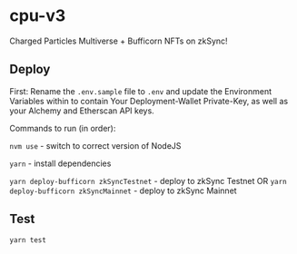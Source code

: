 # cpu-v3
Charged Particles Multiverse + Bufficorn NFTs on zkSync!

## Deploy

First: Rename the `.env.sample` file to `.env` and update the Environment Variables within to contain Your Deployment-Wallet Private-Key, as well as your Alchemy and Etherscan API keys.

Commands to run (in order):

`nvm use` - switch to correct version of NodeJS

`yarn` - install dependencies

`yarn deploy-bufficorn zkSyncTestnet` - deploy to zkSync Testnet
OR
`yarn deploy-bufficorn zkSyncMainnet` - deploy to zkSync Mainnet


## Test

`yarn test`
